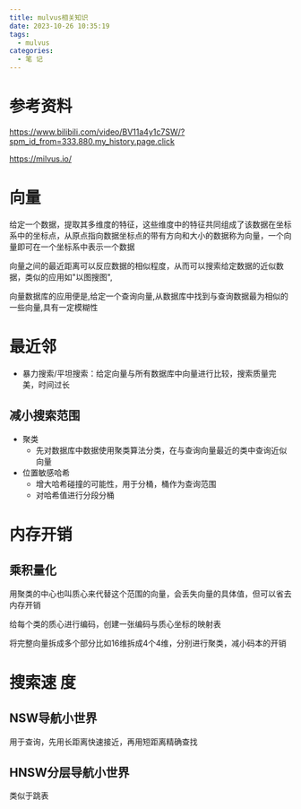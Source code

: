 ```yaml
---
title: mulvus相关知识
date: 2023-10-26 10:35:19
tags:
  - mulvus
categories:
  - 笔 记
---
```


# 参考资料

https://www.bilibili.com/video/BV11a4y1c7SW/?spm_id_from=333.880.my_history.page.click

https://milvus.io/

# 向量

给定一个数据，提取其多维度的特征，这些维度中的特征共同组成了该数据在坐标系中的坐标点，从原点指向数据坐标点的带有方向和大小的数据称为向量，一个向量即可在一个坐标系中表示一个数据

向量之间的最近距离可以反应数据的相似程度，从而可以搜索给定数据的近似数据，类似的应用如"以图搜图", 

向量数据库的应用便是,给定一个查询向量,从数据库中找到与查询数据最为相似的一些向量,具有一定模糊性

# 最近邻

- 暴力搜索/平坦搜索：给定向量与所有数据库中向量进行比较，搜索质量完美，时间过长

## 减小搜索范围

- 聚类
    - 先对数据库中数据使用聚类算法分类，在与查询向量最近的类中查询近似向量
- 位置敏感哈希
    - 增大哈希碰撞的可能性，用于分桶，桶作为查询范围
    - 对哈希值进行分段分桶

# 内存开销

## 乘积量化

用聚类的中心也叫质心来代替这个范围的向量，会丢失向量的具体值，但可以省去内存开销

给每个类的质心进行编码，创建一张编码与质心坐标的映射表

将完整向量拆成多个部分比如16维拆成4个4维，分别进行聚类，减小码本的开销

# 搜索速 度

## NSW导航小世界

用于查询，先用长距离快速接近，再用短距离精确查找

## HNSW分层导航小世界

类似于跳表